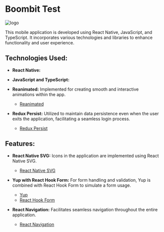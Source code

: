 # Boombit Test
![logo](https://github.com/wmacall/BoombitTest/assets/49074367/82b0ec52-63e3-4f5f-8183-ed9be01bc075)

This mobile application is developed using React Native, JavaScript, and TypeScript. It incorporates various technologies and libraries to enhance functionality and user experience.

## Technologies Used:

- **React Native:**

- **JavaScript and TypeScript:**

- **Reanimated:** Implemented for creating smooth and interactive animations within the app.
  - [Reanimated](https://www.npmjs.com/package/react-native-reanimated)

- **Redux Persist:** Utilized to maintain data persistence even when the user exits the application, facilitating a seamless login process.
  - [Redux Persist](https://www.npmjs.com/package/redux-persist)

## Features:

- **React Native SVG:** Icons in the application are implemented using React Native SVG.
  - [React Native SVG](https://www.npmjs.com/package/react-native-svg)

- **Yup with React Hook Form:** For form handling and validation, Yup is combined with React Hook Form to simulate a form usage.
  - [Yup](https://www.npmjs.com/package/yup)
  - [React Hook Form](https://www.npmjs.com/package/react-hook-form)

- **React Navigation:** Facilitates seamless navigation throughout the entire application.
  - [React Navigation](https://www.npmjs.com/package/@react-navigation/native)
